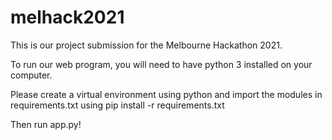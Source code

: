 # melhack2021

This is our project submission for the Melbourne Hackathon 2021.

To run our web program, you will need to have python 3 installed on your
computer.

Please create a virtual environment using python and import the modules in
requirements.txt using pip install -r requirements.txt

Then run app.py!
